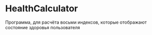 # HealthCalculator
Программа, для расчёта восьми индексов, которые отображают состояние здоровья пользователя
